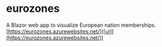 # eurozones
A Blazor web app to visualize European nation memberships.
[https://eurozones.azurewebsites.net/]([url](https://eurozones.azurewebsites.net/))

